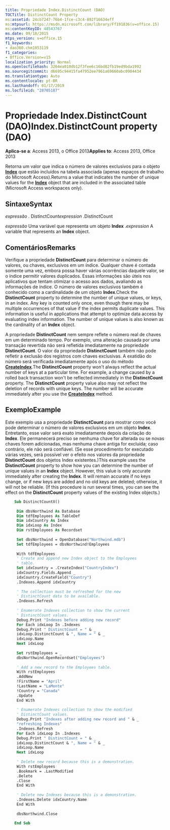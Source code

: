 ```yaml
---
title: Propriedade Index.DistinctCount (DAO)
TOCTitle: DistinctCount Property
ms:assetid: 24cb7247-76b4-1fce-c3c4-892f16634eff
ms:mtpsurl: https://msdn.microsoft.com/library/Ff191836(v=office.15)
ms:contentKeyID: 48543767
ms.date: 09/18/2015
mtps_version: v=office.15
f1_keywords:
- dao360.chm1053119
f1_categories:
- Office.Version=v15
localization_priority: Normal
ms.openlocfilehash: 3264ea010db12f3fee6c16bd82fb19ed9bda1992
ms.sourcegitcommit: d6695c94415fa47952ee7961a69660abc0904434
ms.translationtype: Auto
ms.contentlocale: pt-BR
ms.lasthandoff: 01/17/2019
ms.locfileid: "28705187"
---
```

# <a name="indexdistinctcount-property-dao"></a><span data-ttu-id="228a2-102">Propriedade Index.DistinctCount (DAO)</span><span class="sxs-lookup"><span data-stu-id="228a2-102">Index.DistinctCount property (DAO)</span></span>

<span data-ttu-id="228a2-103">**Aplica-se a**: Access 2013, o Office 2013</span><span class="sxs-lookup"><span data-stu-id="228a2-103">**Applies to**: Access 2013, Office 2013</span></span>

<span data-ttu-id="228a2-104">Retorna um valor que indica o número de valores exclusivos para o objeto **[Index](index-object-dao.md)** que estão incluídos na tabela associada (apenas espaços de trabalho do Microsoft Access).</span><span class="sxs-lookup"><span data-stu-id="228a2-104">Returns a value that indicates the number of unique values for the **[Index](index-object-dao.md)** object that are included in the associated table (Microsoft Access workspaces only).</span></span>

## <a name="syntax"></a><span data-ttu-id="228a2-105">Sintaxe</span><span class="sxs-lookup"><span data-stu-id="228a2-105">Syntax</span></span>

<span data-ttu-id="228a2-106">*expressão* . DistinctCount</span><span class="sxs-lookup"><span data-stu-id="228a2-106">*expression* .DistinctCount</span></span>

<span data-ttu-id="228a2-107">*expressão* Uma variável que representa um objeto **Index** .</span><span class="sxs-lookup"><span data-stu-id="228a2-107">*expression* A variable that represents an **Index** object.</span></span>

## <a name="remarks"></a><span data-ttu-id="228a2-108">Comentários</span><span class="sxs-lookup"><span data-stu-id="228a2-108">Remarks</span></span>

<span data-ttu-id="228a2-p101">Verifique a propriedade **DistinctCount** para determinar o número de valores, ou chaves, exclusivos em um índice. Qualquer chave é contada somente uma vez, embora possa haver várias ocorrências daquele valor, se o índice permitir valores duplicados. Essas informações são úteis nos aplicativos que tentam otimizar o acesso aos dados, avaliando as informações de índice. O número de valores exclusivos também é conhecido como a cardinalidade de um objeto **Index**.</span><span class="sxs-lookup"><span data-stu-id="228a2-p101">Check the **DistinctCount** property to determine the number of unique values, or keys, in an index. Any key is counted only once, even though there may be multiple occurrences of that value if the index permits duplicate values. This information is useful in applications that attempt to optimize data access by evaluating index information. The number of unique values is also known as the cardinality of an **Index** object.</span></span>

<span data-ttu-id="228a2-p102">A propriedade **DistinctCount** nem sempre reflete o número real de chaves em um determinado tempo. Por exemplo, uma alteração causada por uma transação revertida não será refletida imediatamente na propriedade **DistinctCount**. O valor da propriedade **DistinctCount** também não pode refletir a exclusão dos registros com chaves exclusivas. A exatidão do número será verificada imediatamente após o uso do método **[CreateIndex](tabledef-createindex-method-dao.md)**.</span><span class="sxs-lookup"><span data-stu-id="228a2-p102">The **DistinctCount** property won't always reflect the actual number of keys at a particular time. For example, a change caused by a rolled back transaction won't be reflected immediately in the **DistinctCount** property. The **DistinctCount** property value also may not reflect the deletion of records with unique keys. The number will be accurate immediately after you use the **[CreateIndex](tabledef-createindex-method-dao.md)** method.</span></span>

## <a name="example"></a><span data-ttu-id="228a2-117">Exemplo</span><span class="sxs-lookup"><span data-stu-id="228a2-117">Example</span></span>

<span data-ttu-id="228a2-p103">Este exemplo usa a propriedade **DistinctCount** para mostrar como você pode determinar o número de valores exclusivos em um objeto **Index**. Entretanto, esse valor será exato imediatamente depois da criação do **Index**. Ele permanecerá preciso se nenhuma chave for alterada ou se novas chaves forem adicionadas, mas nenhuma chave antiga for excluída; caso contrário, ele não será confiável. (Se esse procedimento for executado várias vezes, será possível ver o efeito nos valores da propriedade **DistinctCount** dos objetos Index existentes.)</span><span class="sxs-lookup"><span data-stu-id="228a2-p103">This example uses the **DistinctCount** property to show how you can determine the number of unique values in an **Index** object. However, this value is only accurate immediately after creating the **Index**. It will remain accurate if no keys change, or if new keys are added and no old keys are deleted; otherwise, it will not be reliable. (If this procedure is run several times, you can see the effect on the **DistinctCount** property values of the existing Index objects.)</span></span>

```vb
    Sub DistinctCountX() 
     
     Dim dbsNorthwind As Database 
     Dim tdfEmployees As TableDef 
     Dim idxCountry As Index 
     Dim idxLoop As Index 
     Dim rstEmployees As Recordset 
     
     Set dbsNorthwind = OpenDatabase("Northwind.mdb") 
     Set tdfEmployees = dbsNorthwind!Employees 
     
     With tdfEmployees 
     ' Create and append new Index object to the Employees 
     ' table. 
     Set idxCountry = .CreateIndex("CountryIndex") 
     idxCountry.Fields.Append _ 
     idxCountry.CreateField("Country") 
     .Indexes.Append idxCountry 
     
     ' The collection must be refreshed for the new 
     ' DistinctCount data to be available. 
     .Indexes.Refresh 
     
     ' Enumerate Indexes collection to show the current 
     ' DistinctCount values. 
     Debug.Print "Indexes before adding new record" 
     For Each idxLoop In .Indexes 
     Debug.Print " DistinctCount = " & _ 
     idxLoop.DistinctCount & ", Name = " & _ 
     idxLoop.Name 
     Next idxLoop 
     
     Set rstEmployees = _ 
     dbsNorthwind.OpenRecordset("Employees") 
     
     ' Add a new record to the Employees table. 
     With rstEmployees 
     .AddNew 
     !FirstName = "April" 
     !LastName = "LaMonte" 
     !Country = "Canada" 
     .Update 
     End With 
     
     ' Enumerate Indexes collection to show the modified 
     ' DistinctCount values. 
     Debug.Print "Indexes after adding new record and " & _ 
     "refreshing Indexes" 
     .Indexes.Refresh 
     For Each idxLoop In .Indexes 
     Debug.Print " DistinctCount = " & _ 
     idxLoop.DistinctCount & ", Name = " & _ 
     idxLoop.Name 
     Next idxLoop 
     
     ' Delete new record because this is a demonstration. 
     With rstEmployees 
     .Bookmark = .LastModified 
     .Delete 
     .Close 
     End With 
     
     ' Delete new Indexes because this is a demonstration. 
     .Indexes.Delete idxCountry.Name 
     End With 
     
     dbsNorthwind.Close 
     
    End Sub
```
